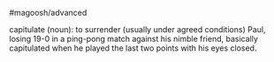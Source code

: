 #magoosh/advanced

capitulate (noun): to surrender (usually under agreed conditions) 
Paul, losing 19-0 in a ping-pong match against his nimble friend, basically capitulated when he played 
the last two points with his eyes closed. 
